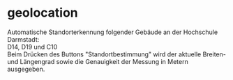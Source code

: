 # geolocation   
Automatische Standorterkennung folgender Gebäude an der Hochschule Darmstadt:         
D14, D19 und C10    
Beim Drücken des Buttons "Standortbestimmung" wird der aktuelle Breiten- und Längengrad sowie die Genauigkeit der Messung in Metern ausgegeben.   